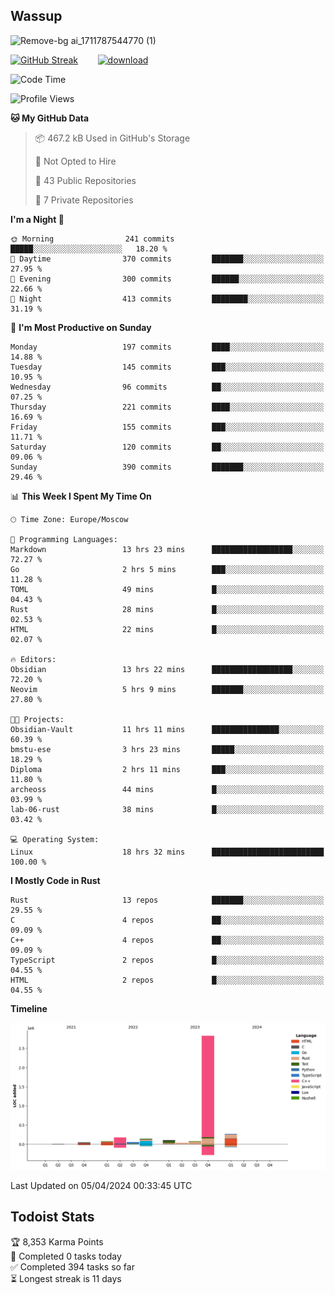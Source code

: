 ## Wassup

![Remove-bg ai_1711787544770 (1)](https://github.com/archeoss/archeoss/assets/68448737/e31def6e-524e-4c2b-930d-f672afbf4b77)

<!--
-->

[![GitHub Streak](http://github-readme-streak-stats.herokuapp.com?user=archeoss&theme=shades-of-purple&hide_border=true&date_format=j%20M%5B%20Y%5D)](https://git.io/streak-stats)&nbsp;&nbsp;&nbsp;&nbsp;&nbsp;&nbsp;&nbsp;&nbsp;[![download](https://user-images.githubusercontent.com/68448737/147796309-d8b65b1d-4dde-40d9-b03a-2b42aaa6cd43.jpeg)
](http://bmstu.ru/)

<!--START_SECTION:waka-->
![Code Time](http://img.shields.io/badge/Code%20Time-2%2C589%20hrs%203%20mins-blue)

![Profile Views](http://img.shields.io/badge/Profile%20Views-26-blue)

**🐱 My GitHub Data** 

> 📦 467.2 kB Used in GitHub's Storage 
 > 
> 🚫 Not Opted to Hire
 > 
> 📜 43 Public Repositories 
 > 
> 🔑 7 Private Repositories 
 > 
**I'm a Night 🦉** 

```text
🌞 Morning                241 commits         █████░░░░░░░░░░░░░░░░░░░░   18.20 % 
🌆 Daytime                370 commits         ███████░░░░░░░░░░░░░░░░░░   27.95 % 
🌃 Evening                300 commits         ██████░░░░░░░░░░░░░░░░░░░   22.66 % 
🌙 Night                  413 commits         ████████░░░░░░░░░░░░░░░░░   31.19 % 
```
📅 **I'm Most Productive on Sunday** 

```text
Monday                   197 commits         ████░░░░░░░░░░░░░░░░░░░░░   14.88 % 
Tuesday                  145 commits         ███░░░░░░░░░░░░░░░░░░░░░░   10.95 % 
Wednesday                96 commits          ██░░░░░░░░░░░░░░░░░░░░░░░   07.25 % 
Thursday                 221 commits         ████░░░░░░░░░░░░░░░░░░░░░   16.69 % 
Friday                   155 commits         ███░░░░░░░░░░░░░░░░░░░░░░   11.71 % 
Saturday                 120 commits         ██░░░░░░░░░░░░░░░░░░░░░░░   09.06 % 
Sunday                   390 commits         ███████░░░░░░░░░░░░░░░░░░   29.46 % 
```


📊 **This Week I Spent My Time On** 

```text
🕑︎ Time Zone: Europe/Moscow

💬 Programming Languages: 
Markdown                 13 hrs 23 mins      ██████████████████░░░░░░░   72.27 % 
Go                       2 hrs 5 mins        ███░░░░░░░░░░░░░░░░░░░░░░   11.28 % 
TOML                     49 mins             █░░░░░░░░░░░░░░░░░░░░░░░░   04.43 % 
Rust                     28 mins             █░░░░░░░░░░░░░░░░░░░░░░░░   02.53 % 
HTML                     22 mins             █░░░░░░░░░░░░░░░░░░░░░░░░   02.07 % 

🔥 Editors: 
Obsidian                 13 hrs 22 mins      ██████████████████░░░░░░░   72.20 % 
Neovim                   5 hrs 9 mins        ███████░░░░░░░░░░░░░░░░░░   27.80 % 

🐱‍💻 Projects: 
Obsidian-Vault           11 hrs 11 mins      ███████████████░░░░░░░░░░   60.39 % 
bmstu-ese                3 hrs 23 mins       █████░░░░░░░░░░░░░░░░░░░░   18.29 % 
Diploma                  2 hrs 11 mins       ███░░░░░░░░░░░░░░░░░░░░░░   11.80 % 
archeoss                 44 mins             █░░░░░░░░░░░░░░░░░░░░░░░░   03.99 % 
lab-06-rust              38 mins             █░░░░░░░░░░░░░░░░░░░░░░░░   03.42 % 

💻 Operating System: 
Linux                    18 hrs 32 mins      █████████████████████████   100.00 % 
```

**I Mostly Code in Rust** 

```text
Rust                     13 repos            ███████░░░░░░░░░░░░░░░░░░   29.55 % 
C                        4 repos             ██░░░░░░░░░░░░░░░░░░░░░░░   09.09 % 
C++                      4 repos             ██░░░░░░░░░░░░░░░░░░░░░░░   09.09 % 
TypeScript               2 repos             █░░░░░░░░░░░░░░░░░░░░░░░░   04.55 % 
HTML                     2 repos             █░░░░░░░░░░░░░░░░░░░░░░░░   04.55 % 
```



**Timeline**

![Lines of Code chart](https://raw.githubusercontent.com/archeoss/archeoss/master/assets/bar_graph.png)


 Last Updated on 05/04/2024 00:33:45 UTC
<!--END_SECTION:waka-->

## Todoist Stats

<!-- TODO-IST:START -->
🏆  8,353 Karma Points           
🌸  Completed 0 tasks today           
✅  Completed 394 tasks so far           
⏳  Longest streak is 11 days
<!-- TODO-IST:END -->
